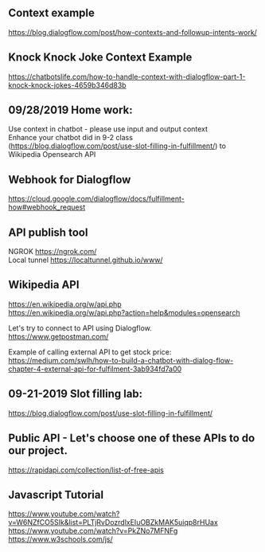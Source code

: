 ## Context example
https://blog.dialogflow.com/post/how-contexts-and-followup-intents-work/

## Knock Knock Joke Context Example
https://chatbotslife.com/how-to-handle-context-with-dialogflow-part-1-knock-knock-jokes-4659b346d83b


## 09/28/2019 Home work: 
Use context in chatbot - please use input and output context  
Enhance your chatbot did in 9-2 class (https://blog.dialogflow.com/post/use-slot-filling-in-fulfillment/) to Wikipedia Opensearch API


## Webhook for Dialogflow

https://cloud.google.com/dialogflow/docs/fulfillment-how#webhook_request


## API publish tool
NGROK https://ngrok.com/    
Local tunnel https://localtunnel.github.io/www/  

## Wikipedia API
https://en.wikipedia.org/w/api.php  
https://en.wikipedia.org/w/api.php?action=help&modules=opensearch

Let's try to connect to API using Dialogflow.   
https://www.getpostman.com/ 


Example of calling external API to get stock price:  
https://medium.com/swlh/how-to-build-a-chatbot-with-dialog-flow-chapter-4-external-api-for-fulfilment-3ab934fd7a00 


## 09-21-2019 Slot filling lab:
https://blog.dialogflow.com/post/use-slot-filling-in-fulfillment/

## Public API - Let's choose one of these APIs to do our project.
https://rapidapi.com/collection/list-of-free-apis


## Javascript Tutorial
https://www.youtube.com/watch?v=W6NZfCO5SIk&list=PLTjRvDozrdlxEIuOBZkMAK5uiqp8rHUax
https://www.youtube.com/watch?v=PkZNo7MFNFg   
https://www.w3schools.com/js/
